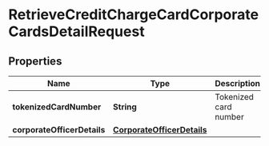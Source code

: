 # RetrieveCreditChargeCardCorporateCardsDetailRequest

## Properties
Name | Type | Description | Notes
------------ | ------------- | ------------- | -------------
**tokenizedCardNumber** | **String** | Tokenized card number | 
**corporateOfficerDetails** | [**CorporateOfficerDetails**](CorporateOfficerDetails.md) |  |  [optional]
